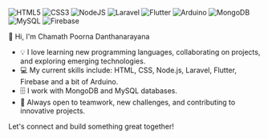 ![HTML5](https://img.shields.io/badge/html5-%23E34F26.svg?style=for-the-badge&logo=html5&logoColor=white)
![CSS3](https://img.shields.io/badge/css3-%231572B6.svg?style=for-the-badge&logo=css3&logoColor=white)
![NodeJS](https://img.shields.io/badge/node.js-%23339933.svg?style=for-the-badge&logo=node.js&logoColor=white)
![Laravel](https://img.shields.io/badge/laravel-%23FF2D20.svg?style=for-the-badge&logo=laravel&logoColor=white)
![Flutter](https://img.shields.io/badge/flutter-%2302569B.svg?style=for-the-badge&logo=flutter&logoColor=white)
![Arduino](https://img.shields.io/badge/arduino-%2300979D.svg?style=for-the-badge&logo=arduino&logoColor=white)
![MongoDB](https://img.shields.io/badge/MongoDB-4EA94B?style=for-the-badge&logo=mongodb&logoColor=white)
![MySQL](https://img.shields.io/badge/MySQL-005C84?style=for-the-badge&logo=mysql&logoColor=white)
![Firebase](https://img.shields.io/badge/Firebase-FFCA28?style=for-the-badge&logo=firebase&logoColor=black)



👋 Hi, I'm Chamath Poorna Danthanarayana

- 💡 I love learning new programming languages, collaborating on projects, and exploring emerging technologies.
- 💻 My current skills include: HTML, CSS, Node.js, Laravel, Flutter, Firebase and a bit of Arduino.
- 🗄️ I work with MongoDB and MySQL databases.
- 🤝 Always open to teamwork, new challenges, and contributing to innovative projects.

Let's connect and build something great together!

